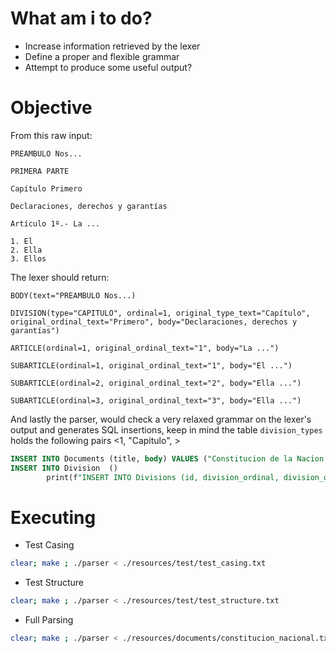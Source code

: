 # What am i to do?
- Increase information retrieved by the lexer
- Define a proper and flexible grammar
- Attempt to produce some useful output?

# Objective
From this raw input:
```
PREAMBULO Nos...

PRIMERA PARTE

Capítulo Primero

Declaraciones, derechos y garantías

Artículo 1º.- La ...

1. El
2. Ella
3. Ellos

```

The lexer should return:
```
BODY(text="PREAMBULO Nos...)

DIVISION(type="CAPITULO", ordinal=1, original_type_text="Capítulo", original_ordinal_text="Primero", body="Declaraciones, derechos y garantías")

ARTICLE(ordinal=1, original_ordinal_text="1", body="La ...")

SUBARTICLE(ordinal=1, original_ordinal_text="1", body="El ...")

SUBARTICLE(ordinal=2, original_ordinal_text="2", body="Ella ...")

SUBARTICLE(ordinal=3, original_ordinal_text="3", body="Ella ...")
```

And lastly the parser, would check a very relaxed grammar on the lexer's output and generates SQL insertions, keep in mind the table `division_types` holds the following pairs <1, "Capitulo", >
```sql
INSERT INTO Documents (title, body) VALUES ("Constitucion de la Nacion Argentina", "PREAMBULO Nos ..."); -- Extract document_id
INSERT INTO Division  ()
        print(f"INSERT INTO Divisions (id, division_ordinal, division_ordinal_text, title, start_text, fk_type, fk_divisions, fk_document) "
```


# Executing
- Test Casing
```bash
clear; make ; ./parser < ./resources/test/test_casing.txt
```
- Test Structure
```bash
clear; make ; ./parser < ./resources/test/test_structure.txt
```
- Full Parsing
```bash
clear; make ; ./parser < ./resources/documents/constitucion_nacional.txt
```